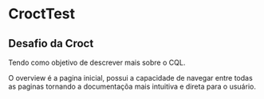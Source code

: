 # CroctTest

## Desafio da Croct

Tendo como objetivo de descrever mais sobre o CQL.

O overview é a pagina inicial, possui a capacidade de navegar entre todas as paginas tornando a documentaçõa mais intuitiva e direta para o usuário.
